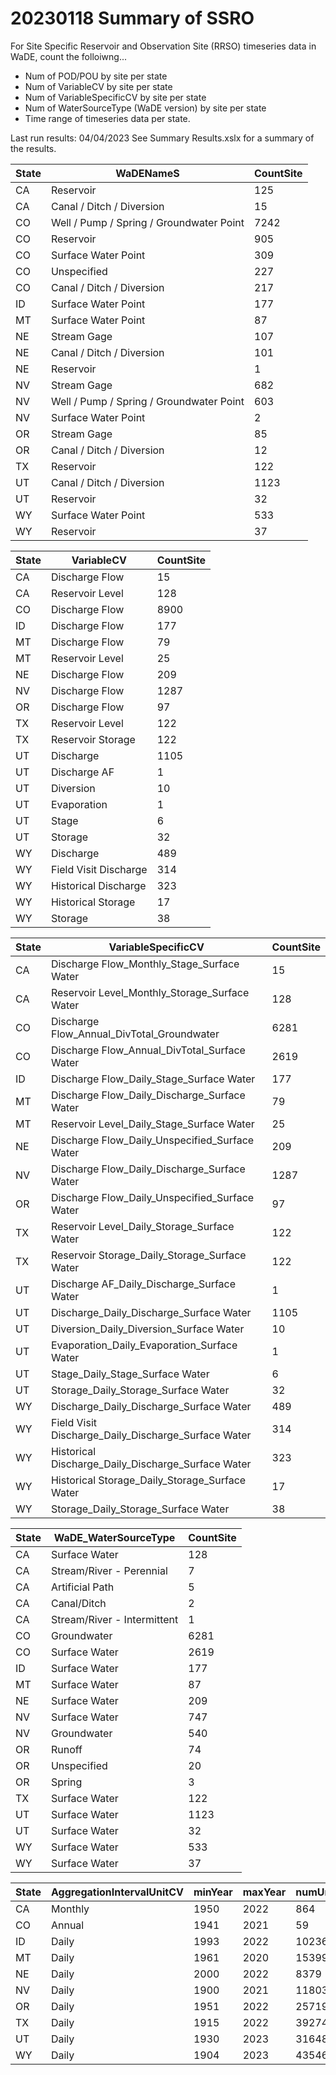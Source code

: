 # 20230118 Summary of SSRO
For Site Specific Reservoir and Observation Site (RRSO) timeseries data in WaDE, count the folloiwng...
- Num of POD/POU by site per state
- Num of VariableCV by site per state
- Num of VariableSpecificCV by site per state
- Num of WaterSourceType (WaDE version) by site per state
- Time range of timeseries data per state.


Last run results: 04/04/2023
See Summary Results.xslx for a summary of the results.


State|WaDENameS|CountSite
----|----|----
CA|Reservoir|125
CA|Canal / Ditch / Diversion|15
CO|Well / Pump / Spring / Groundwater Point|7242
CO|Reservoir|905
CO|Surface Water Point|309
CO|Unspecified|227
CO|Canal / Ditch / Diversion|217
ID|Surface Water Point|177
MT|Surface Water Point|87
NE|Stream Gage|107
NE|Canal / Ditch / Diversion|101
NE|Reservoir|1
NV|Stream Gage|682
NV|Well / Pump / Spring / Groundwater Point|603
NV|Surface Water Point|2
OR|Stream Gage|85
OR|Canal / Ditch / Diversion|12
TX|Reservoir|122
UT|Canal / Ditch / Diversion|1123
UT|Reservoir|32
WY|Surface Water Point|533
WY|Reservoir|37



State|VariableCV|CountSite
----|----|----
CA|Discharge Flow|15
CA|Reservoir Level|128
CO|Discharge Flow|8900
ID|Discharge Flow|177
MT|Discharge Flow|79
MT|Reservoir Level|25
NE|Discharge Flow|209
NV|Discharge Flow|1287
OR|Discharge Flow|97
TX|Reservoir Level|122
TX|Reservoir Storage|122
UT|Discharge|1105
UT|Discharge AF|1
UT|Diversion|10
UT|Evaporation|1
UT|Stage|6
UT|Storage|32
WY|Discharge|489
WY|Field Visit Discharge|314
WY|Historical Discharge|323
WY|Historical Storage|17
WY|Storage|38


State|VariableSpecificCV|CountSite
----|----|----
CA|Discharge Flow_Monthly_Stage_Surface Water|15
CA|Reservoir Level_Monthly_Storage_Surface Water|128
CO|Discharge Flow_Annual_DivTotal_Groundwater|6281
CO|Discharge Flow_Annual_DivTotal_Surface Water|2619
ID|Discharge Flow_Daily_Stage_Surface Water|177
MT|Discharge Flow_Daily_Discharge_Surface Water|79
MT|Reservoir Level_Daily_Stage_Surface Water|25
NE|Discharge Flow_Daily_Unspecified_Surface Water|209
NV|Discharge Flow_Daily_Discharge_Surface Water|1287
OR|Discharge Flow_Daily_Unspecified_Surface Water|97
TX|Reservoir Level_Daily_Storage_Surface Water|122
TX|Reservoir Storage_Daily_Storage_Surface Water|122
UT|Discharge AF_Daily_Discharge_Surface Water|1
UT|Discharge_Daily_Discharge_Surface Water|1105
UT|Diversion_Daily_Diversion_Surface Water|10
UT|Evaporation_Daily_Evaporation_Surface Water|1
UT|Stage_Daily_Stage_Surface Water|6
UT|Storage_Daily_Storage_Surface Water|32
WY|Discharge_Daily_Discharge_Surface Water|489
WY|Field Visit Discharge_Daily_Discharge_Surface Water|314
WY|Historical Discharge_Daily_Discharge_Surface Water|323
WY|Historical Storage_Daily_Storage_Surface Water|17
WY|Storage_Daily_Storage_Surface Water|38


State|WaDE_WaterSourceType|CountSite
----|----|----
CA|Surface Water|128
CA|Stream/River - Perennial|7
CA|Artificial Path|5
CA|Canal/Ditch|2
CA|Stream/River - Intermittent|1
CO|Groundwater|6281
CO|Surface Water|2619
ID|Surface Water|177
MT|Surface Water|87
NE|Surface Water|209
NV|Surface Water|747
NV|Groundwater|540
OR|Runoff|74
OR|Unspecified|20
OR|Spring|3
TX|Surface Water|122
UT|Surface Water|1123
UT|Surface Water|32
WY|Surface Water|533
WY|Surface Water|37


State|AggregationIntervalUnitCV |minYear|maxYear|numUniqueTimeSeriesEntries|TimeRange_Yrs
----|----|---- |----|----|----
CA|Monthly|1950|2022|864|72
CO|Annual|1941|2021|59|80
ID|Daily|1993|2022|10236|29
MT|Daily|1961|2020|15399|59
NE|Daily|2000|2022|8379|22
NV|Daily|1900|2021|11803|121
OR|Daily|1951|2022|25719|71
TX|Daily|1915|2022|39274|107
UT|Daily|1930|2023|31648|93
WY|Daily|1904|2023|43546|119